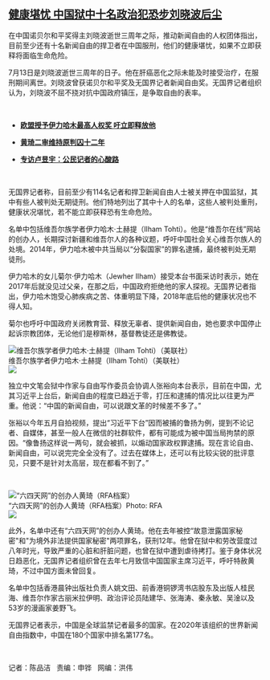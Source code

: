 <!--1594417800000-->
[健康堪忧  中国狱中十名政治犯恐步刘晓波后尘](https://www.rfa.org/mandarin/yataibaodao/renquanfazhi/cm-07102020115819.html)
------

<p>在中国诺贝尔和平奖得主刘晓波逝世三周年之际，推动新闻自由的人权团体指出，目前至少还有十名新闻自由的捍卫者在中国服刑，他们的健康堪忧，如果不立即获释将面临生命危险。</p><p>7月13日是刘晓波逝世三周年的日子。他在肝癌恶化之际未能及时接受治疗，在服刑期间离世。刘晓波曾获诺贝尔和平奖及无国界记者新闻自由奖。无国界记者组织认为，刘晓波不屈不挠对抗中国政府镇压，是争取自由的表率。</p><p> </p><ul><li><b><a class="external-link" href="http://www.rfa.org/mandarin/yataibaodao/shaoshuminzu/cc-10242019110414.html">欧盟授予伊力哈木最高人权奖 吁立即释放他</a></b></li></ul><div><ul><li><b><a class="external-link" href="http://www.rfa.org/mandarin/Xinwen/WUL1230B-12302019040242.html">黄琦二审维持原判囚十二年</a></b></li></ul></div><ul></ul><ul><li><b><a class="external-link" href="http://www.rfa.org/mandarin/yataibaodao/meiti/hj-07082020121652.html">专访卢昱宇：公民记者的心酸路</a></b></li></ul><p> </p><p>无国界记者称，目前至少有114名记者和捍卫新闻自由人士被关押在中国监狱，其中有些人被判处无期徒刑。他们特地列出了其中十人的名单，这些人被判处重刑，健康状况堪忧，若不能立即获释恐有生命危险。</p><p>名单中包括维吾尔族学者伊力哈木·土赫提（Ilham Tohti）。他是“维吾尔在线”网站的创办人，长期探讨新疆和维吾尔人的各种议题，呼吁中国社会关心维吾尔族人的处境。2014年，伊力哈木被中共当局以“分裂国家”的罪名逮捕，最终被判处无期徒刑。</p><p>伊力哈木的女儿菊尔·伊力哈木（Jewher Ilham）接受本台书面采访时表示，她在2017年后就没见过父亲，在那之后，中国政府拒绝他的家人探视。无国界记者指出，伊力哈木饱受心肺疾病之苦、体重明显下降，2018年底后他的健康状况也不得人知。</p><p>菊尔也呼吁中国政府关闭教育营、释放无辜者、提供新闻自由，她也要求中国停止起诉宗教团体，无论他们是穆斯林，基督教徒还是佛教徒。</p><p><div class="image-inline captioned" style="width:622px;"><div style="width:622px;"><img alt="维吾尔族学者伊力哈木·土赫提（Ilham Tohti）（美联社）" src="https://www.rfa.org/mandarin/yataibaodao/renquanfazhi/cm-07102020115819.html/hc0512b.jpg" title="维吾尔族学者伊力哈木·土赫提（Ilham Tohti）（美联社）"/></div><div class="image-caption"><span style="width:622px;">维吾尔族学者伊力哈木·土赫提（Ilham Tohti）（美联社）</span><span class="copyright"> </span></div><div id="zoomattribute"><a class="single_image" href="/mandarin/yataibaodao/renquanfazhi/cm-07102020115819.html/hc0512b.jpg" title="维吾尔族学者伊力哈木·土赫提（Ilham Tohti）（美联社）"><img src="/rfa_resources/graphics/icon-zoom.png"/></a></div></div></p><p>独立中文笔会狱中作家与自由写作委员会协调人张裕向本台表示，目前在中国，尤其习近平上台后，新闻自由的程度已趋近于零，打压和逮捕的情况比以往更为严重。他说：“中国的新闻自由，可以说跟文革的时候差不多了。”</p><p>张裕以今年五月自拍视频，提出“习近平下台”因而被捕的鲁扬为例，提到不论记者、自媒体，甚至一般人在微信的社群软件，都有可能成为被中国当局拘禁的原因。“像鲁扬这样说一两句，就会被抓，以煽动国家政权罪逮捕。现在言论自由、新闻自由，可以说完完全全没有了。过去在媒体上，还可以有比较尖锐的批评意见，只要不是针对太高层，现在都看不到了。”</p><p> </p><p><div class="image-inline captioned" style="width:622px;"><div style="width:622px;"><img alt="“六四天网”的创办人黄琦（RFA档案）" src="https://www.rfa.org/mandarin/yataibaodao/renquanfazhi/cm-07102020115819.html/m0318-ql1p3.jpg" title="“六四天网”的创办人黄琦（RFA档案）"/></div><div class="image-caption"><span style="width:622px;">“六四天网”的创办人黄琦（RFA档案）</span><span class="copyright">Photo: RFA</span></div><div id="zoomattribute"><a class="single_image" href="/mandarin/yataibaodao/renquanfazhi/cm-07102020115819.html/m0318-ql1p3.jpg" title="“六四天网”的创办人黄琦（RFA档案）"><img src="/rfa_resources/graphics/icon-zoom.png"/></a></div></div></p><p>此外，名单中还有“六四天网”的创办人黄琦。他在去年被控“故意泄露国家秘密"和"为境外非法提供国家秘密"两项罪名，获刑12年。他曾在狱中和劳改营度过八年时光，导致严重的心脏和肝脏问题，也曾在狱中遭到虐待拷打。鉴于身体状况日趋恶化，无国界记者组织曾在去年七月致信中国国家主席习近平，呼吁特赦黄琦，不过中国方面未曾回复。</p><p>名单中包括香港晨钟出版社负责人姚文田、前香港铜锣湾书店股东及出版人桂民海、维吾尔作家古丽米拉伊明、政治评论员陆建华、张海涛、秦永敏、吴淦以及53岁的漫画家姜野飞。</p><p>无国界记者表示，中国是全球监禁记者最多的国家。在2020年该组织的世界新闻自由指数中，中国在180个国家中排名第177名。</p><p> </p><p>记者：陈品洁   责编：申铧   网编：洪伟</p>
